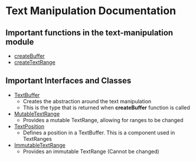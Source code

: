 # Text Manipulation Documentation

## Important functions in the text-manipulation module

- [createBuffer](modules/_buffer_index_.md)
- [createTextRange](modules/_buffer_index_.md)

## Important Interfaces and Classes

- [TextBuffer](./interfaces/_buffer_text_buffer_.textbuffer.md)
  - Creates the abstraction around the text manipulation
  - This is the type that is returned when **createBuffer** function is called
- [MutableTextRange](./classes/_buffer_mutable_text_range_.mutabletextrange.md)
  - Provides a mutable TextRange, allowing for ranges to be changed
- [TextPosition](./classes/_buffer_text_position_.textposition.md)
  - Defines a position in a TextBuffer. This is a component used in TextRanges
- [ImmutableTextRange](./classes/_buffer_immutable_text_range_.immutabletextrange.md)
  - Provides an immutable TextRange (Cannot be changed)
